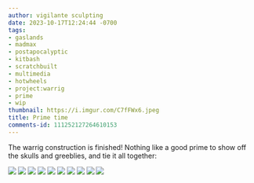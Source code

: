 ```yaml
---
author: vigilante sculpting
date: 2023-10-17T12:24:44 -0700
tags:
- gaslands
- madmax
- postapocalyptic
- kitbash
- scratchbuilt
- multimedia
- hotwheels
- project:warrig
- prime
- wip
thumbnail: https://i.imgur.com/C7fFWx6.jpeg
title: Prime time
comments-id: 111252127264610153
---
```

The warrig construction is finished! Nothing like a good prime to show off the skulls and greeblies, and tie it all together:

![](https://i.imgur.com/C7fFWx6.jpeg)
![](https://i.imgur.com/5hDAGin.jpeg)
![](https://i.imgur.com/188sdHZ.jpeg)
![](https://i.imgur.com/rmIjHmM.jpeg)
![](https://i.imgur.com/ToqPrnl.jpeg)
![](https://i.imgur.com/i4MFeiL.jpeg)
![](https://i.imgur.com/YaeEfk2.jpeg)
![](https://i.imgur.com/k15WyJW.jpeg)
![](https://i.imgur.com/kj8GWhP.jpeg)
![](https://i.imgur.com/QTxGxDk.jpeg)
